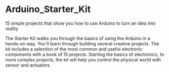 # Arduino_Starter_Kit
15 simple projects that show you how to use Arduino to turn an idea into reality

The Starter Kit walks you through the basics of using the Arduino in a hands-on way. You'll learn through building several creative projects. The kit includes a selection of the most common and useful electronic components with a book of 15 projects. Starting the basics of electronics, to more complex projects, the kit will help you control the physical world with sensor and actuators.
